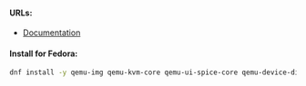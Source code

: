 #### URLs:
- [Documentation](https://wiki.qemu.org/Documentation)

#### Install for Fedora:
```bash
dnf install -y qemu-img qemu-kvm-core qemu-ui-spice-core qemu-device-display-qxl
```
